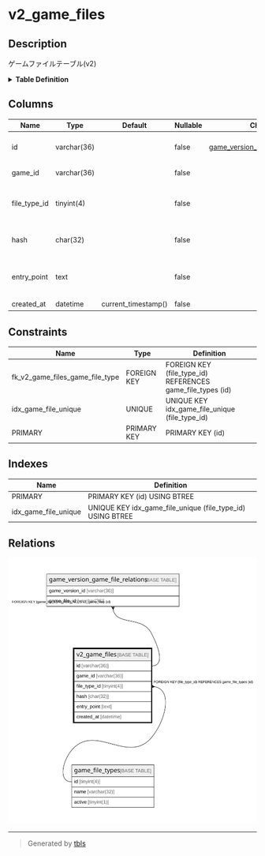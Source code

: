 # v2_game_files

## Description

ゲームファイルテーブル(v2)

<details>
<summary><strong>Table Definition</strong></summary>

```sql
CREATE TABLE `v2_game_files` (
  `id` varchar(36) NOT NULL,
  `game_id` varchar(36) NOT NULL,
  `file_type_id` tinyint(4) NOT NULL,
  `hash` char(32) NOT NULL,
  `entry_point` text NOT NULL,
  `created_at` datetime NOT NULL DEFAULT current_timestamp(),
  PRIMARY KEY (`id`),
  UNIQUE KEY `idx_game_file_unique` (`file_type_id`),
  CONSTRAINT `fk_v2_game_files_game_file_type` FOREIGN KEY (`file_type_id`) REFERENCES `game_file_types` (`id`)
) ENGINE=InnoDB DEFAULT CHARSET=utf8mb4
```

</details>

## Columns

| Name | Type | Default | Nullable | Children | Parents | Comment |
| ---- | ---- | ------- | -------- | -------- | ------- | ------- |
| id | varchar(36) |  | false | [game_version_game_file_relations](game_version_game_file_relations.md) |  | ゲームファイルUUID |
| game_id | varchar(36) |  | false |  |  | ゲームUUID |
| file_type_id | tinyint(4) |  | false |  | [game_file_types](game_file_types.md) | ゲームファイルの種類のUUID |
| hash | char(32) |  | false |  |  | ファイルのmd5ハッシュ |
| entry_point | text |  | false |  |  | 実行時のエントリーポイント |
| created_at | datetime | current_timestamp() | false |  |  | 作成日時 |

## Constraints

| Name | Type | Definition |
| ---- | ---- | ---------- |
| fk_v2_game_files_game_file_type | FOREIGN KEY | FOREIGN KEY (file_type_id) REFERENCES game_file_types (id) |
| idx_game_file_unique | UNIQUE | UNIQUE KEY idx_game_file_unique (file_type_id) |
| PRIMARY | PRIMARY KEY | PRIMARY KEY (id) |

## Indexes

| Name | Definition |
| ---- | ---------- |
| PRIMARY | PRIMARY KEY (id) USING BTREE |
| idx_game_file_unique | UNIQUE KEY idx_game_file_unique (file_type_id) USING BTREE |

## Relations

![er](v2_game_files.svg)

---

> Generated by [tbls](https://github.com/k1LoW/tbls)
